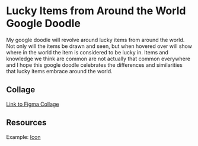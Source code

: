 # Lucky Items from Around the World Google Doodle

My google doodle will revolve around lucky items from around the world. Not only will the items be drawn and seen, but when hovered over will show where in the world the item is considered to be lucky in. Items and knowledge we think are common are not actually that common everywhere and I hope this google doodle celebrates the differences and similarities that lucky items embrace around the world.

## Collage

[Link to Figma Collage](https://www.figma.com/file/1D4i5h8NfmvCZcxGKb4an1/Google-Doodle-Lucky-Items?node-id=0%3A1)

## Resources

Example: [Icon]()
